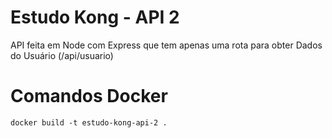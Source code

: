 # Estudo Kong - API 2
API feita em Node com Express que tem apenas uma rota para obter Dados do Usuário (/api/usuario)

# Comandos Docker
```
docker build -t estudo-kong-api-2 .
```